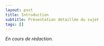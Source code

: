 ```yaml
---
layout: post
title: Introduction
subtitle: Présentation détaillée du sujet
tags: []
---
```


*En cours de rédaction.*
